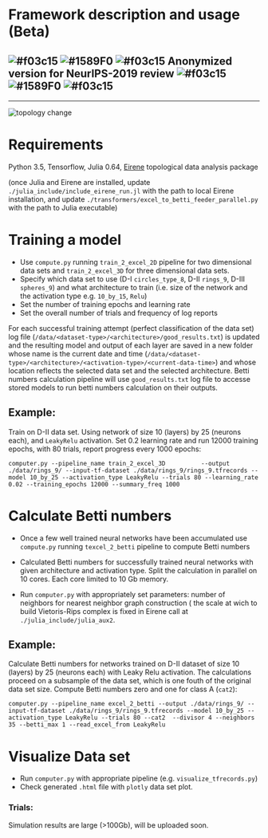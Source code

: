 # Framework description and usage (Beta) 

## ![#f03c15](https://placehold.it/15/f03c15/000000?text=+) ![#1589F0](https://placehold.it/15/1589F0/000000?text=+) ![#f03c15](https://placehold.it/15/f03c15/000000?text=+) Anonymized version for NeurIPS-2019 review ![#f03c15](https://placehold.it/15/f03c15/000000?text=+) ![#1589F0](https://placehold.it/15/1589F0/000000?text=+) ![#f03c15](https://placehold.it/15/f03c15/000000?text=+)

--------------------------------------------

![topology change](https://github.com/topnn/topnn_framework/blob/master/pics/topology_change.png)    
        
        
# Requirements
Python 3.5,
Tensorflow,
Julia 0.64,
[Eirene](https://github.com/Eetion/Eirene.jl) topological data analysis package

(once Julia and Eirene are installed, update `./julia_include/include_eirene_run.jl` with the path to local Eirene installation, and update `./transformers/excel_to_betti_feeder_parallel.py` with the path to Julia executable)

# Training a model
* Use `compute.py` running  `train_2_excel_2D` pipeline for two dimensional data sets and `train_2_excel_3D` for three dimensional data sets.
* Specify which data set to use (D-I `circles_type_8`, D-II `rings_9`, D-III `spheres_9`) and what architecture to train (i.e. size of the network and the activation type e.g. `10_by_15`, `Relu`)
* Set the number of training epochs and learning rate
* Set the overall number of trials and frequency of log reports

For each successful training attempt (perfect classification of the data set) log file (`/data/<dataset-type>/<architecture>/good_results.txt`) is updated and the resulting model and output of each layer are saved in a new folder whose name is the current date and time (`/data/<dataset-type>/<architecture>/<activation-type>/<current-data-time>`) and whose location reflects the selected data set and the selected architecture. Betti numbers calculation pipeline will use `good_results.txt` log file to accesse stored models to run betti numbers calculation on their outputs. 

## Example:
Train on D-II data set. Using network of size 10 (layers) by 25 (neurons each), and `LeakyRelu` activation. Set 0.2 learning rate and run 12000 training epochs, with 80 trials, report progress every 1000 epochs:

`computer.py --pipeline_name train_2_excel_3D          --output ./data/rings_9/ --input-tf-dataset ./data/rings_9/rings_9.tfrecords --model 10_by_25 --activation_type LeakyRelu --trials 80 --learning_rate 0.02 --training_epochs 12000 --summary_freq 1000`

# Calculate Betti numbers
* Once a few well trained neural networks have been accumulated use `compute.py` running  `texcel_2_betti` pipeline to compute Betti numbers
* Calculated Betti numbers for successfully trained neural networks with given architecture and activation type. Split the calculation in parallel on 10 cores. Each core limited to 10 Gb memory.  

* Run `computer.py` with appropriately set parameters: number of neighbors for nearest neighbor graph construction  ( the scale at wich to build Vietoris-Rips complex is fixed in Eirene call at `./julia_include/julia_aux2`.  

## Example:
Calculate Betti numbers for networks trained on D-II dataset of size 10 (layers) by 25 (neurons each) with Leaky Relu activation. The calculations proceed on a subsample of the data set, which is one fouth of the original data set size. Compute Betti numbers zero and one for class A (`cat2`):

`computer.py --pipeline_name excel_2_betti --output ./data/rings_9/ --input-tf-dataset ./data/rings_9/rings_9.tfrecords --model 10_by_25 --activation_type LeakyRelu --trials 80 --cat2  --divisor 4 --neighbors 35 --betti_max 1 --read_excel_from LeakyRelu`

# Visualize Data set
* Run `computer.py` with appropriate pipeline (e.g. `visualize_tfrecords.py`)
* Check generated `.html` file with `plotly` data set plot.


### Trials:

Simulation results are large (>100Gb),  will be uploaded soon. 
